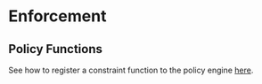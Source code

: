 # Enforcement

## Policy Functions

See how to register a constraint function to the policy engine [here](../../policy-engine.md).
